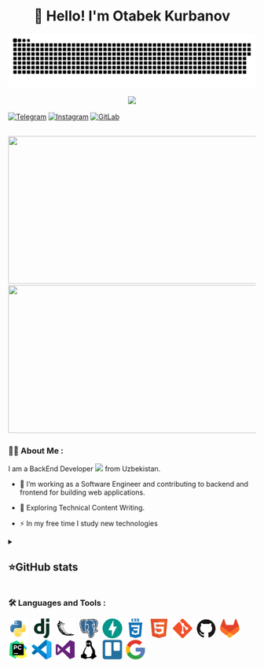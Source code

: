 <h1 align="center">👋 Hello! I'm Otabek Kurbanov </h1>

<p align="center">
 <img width="600" src="assets/github-snake.svg" alt="snake"/>
</p>


<div id="header" align="center">
  <img src="https://media.giphy.com/media/M9gbBd9nbDrOTu1Mqx/giphy.gif" width="100"/>
</div>

[![Telegram](https://img.shields.io/badge/-Telegram-2CA5E0?style=flat&logo=telegram&logoColor=white)](https://t.me/pypy_dev)
[![Instagram](https://img.shields.io/badge/-Instagram-F77737?style=flat&logo=instagram&logoColor=white)](https://instagram.com/etozheopto?igshid=NTc4MTIwNjQ2YQ==)
[![GitLab](https://img.shields.io/badge/-GitLab-fca326?style=flat&logo=gitlab&logoColor=white)](https://gitlab.com/KurbanovOtabek)


<img src="https://komarev.com/ghpvc/?username=KurbanoOtabek&style=for-the-badge&color=green" alt=""/>



<div align="center">
  <img src="https://media.giphy.com/media/dWesBcTLavkZuG35MI/giphy.gif" width="600" height="300"/>
</div>

<div align="center">
  <img src="https://media.giphy.com/embed/iIqmM5tTjmpOB9mpbn/giphy.gif" width="600" height="300"/>
</div>



### :man_technologist: About Me :

I am a BackEnd Developer <img src="https://media.giphy.com/media/WUlplcMpOCEmTGBtBW/giphy.gif" width="30"> from Uzbekistan.

- :telescope: I’m working as a Software Engineer and contributing to backend and frontend for building web applications.

- :seedling: Exploring Technical Content Writing.

- :zap: In my free time I study new technologies


<details align="left">
  <summary><h2><b>⭐GitHub stats</b></h2></summary>
  <p>
   <img src="https://github-readme-stats.vercel.app/api/top-langs/?username=KurbanovOtabek&theme=dracula&layout=compact&hide_border=true&bg_color=00000000" />
   <br>
   <img src="https://github-readme-stats.vercel.app/api?username=KurbanovOtabek&count_private=true&show_icons=true&theme=dracula&hide_border=true&bg_color=00000000" />
    <br>
   <img src="https://metrics.lecoq.io/kurbanovotabek" />
  </p>
</details>


### :hammer_and_wrench: Languages and Tools :
<div>
  <img src="https://github.com/devicons/devicon/blob/master/icons/python/python-original.svg" title="Python" alt="Python" width="40" height="40"/>&nbsp;
  <img src="https://github.com/devicons/devicon/blob/master/icons/django/django-plain.svg" title="Django" **alt="Django" width="40" height="40"/>&nbsp;
  <img src="https://github.com/devicons/devicon/blob/master/icons/flask/flask-original.svg" title="Flask" **alt="Flask" width="40" height="40"/>&nbsp;
  <img src="https://github.com/devicons/devicon/blob/master/icons/postgresql/postgresql-original.svg" title="Postgresql" **alt="Postgresql" width="40" height="40"/>&nbsp;
 <img src="https://github.com/devicons/devicon/blob/master/icons/fastapi/fastapi-original.svg" title="FastAPI" **alt="FastAPI" width="40" height="40"/>&nbsp;
  <img src="https://github.com/devicons/devicon/blob/master/icons/css3/css3-plain-wordmark.svg"  title="CSS3" alt="CSS" width="40" height="40"/>&nbsp;
  <img src="https://github.com/devicons/devicon/blob/master/icons/html5/html5-original.svg" title="HTML5" alt="HTML" width="40" height="40"/>&nbsp;
  <img src="https://github.com/devicons/devicon/blob/master/icons/git/git-original.svg" title="Git" **alt="Git" width="40" height="40
  "/>&nbsp;
  <img src="https://github.com/devicons/devicon/blob/master/icons/github/github-original.svg" title="GitHub" **alt="GitHub" width="40" height="40"/>&nbsp;
  <img src="https://github.com/devicons/devicon/blob/master/icons/gitlab/gitlab-original.svg" title="GitLab" **alt="GitLab" width="40" height="40"/>&nbsp;
  <img src="https://github.com/devicons/devicon/blob/master/icons/pycharm/pycharm-original.svg" title="Pycharm" **alt="Pycharm" width="40" height="40"/>&nbsp;
  <img src="https://github.com/devicons/devicon/blob/master/icons/vscode/vscode-original.svg" title="VSCode" **alt="VSCode" width="40" height="40"/>&nbsp;
  <img src="https://github.com/devicons/devicon/blob/master/icons/visualstudio/visualstudio-plain.svg" title="VisualStudio" **alt="VisualStudio" width="40" height="40"/>&nbsp;
  <img src="https://github.com/devicons/devicon/blob/master/icons/linux/linux-plain.svg" title="Linux" **alt="Linux" width="40" height="40"/>&nbsp;
  <img src="https://github.com/devicons/devicon/blob/master/icons/trello/trello-plain.svg" title="Trello" **alt="Trello" width="40" height="40"/>&nbsp;
  <img src="https://github.com/devicons/devicon/blob/master/icons/google/google-original.svg" title="Google" **alt="Google" width="40" height="40"/>
  
</div>

